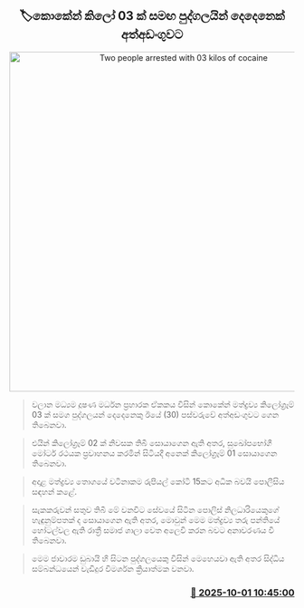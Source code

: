 <p align='center'><b><h2 align='center' title='Two people arrested with 03 kilos of cocaine'>🏷කොකේන් ක‍ිලෝ 03 ක් සමඟ පුද්ගලයින් දෙදෙනෙක් අත්අඩංගුවට</h2></b></p>
<p align='center'><img src='https://helakuru.sgp1.cdn.digitaloceanspaces.com/esana/images/lib/arrested2[1].jpg' width='600' alt='Two people arrested with 03 kilos of cocaine'></p>

> වලාන මධ්‍යම දූෂණ මර්ධන ප්‍රහාරක ඒකකය විසින් කොකේන් මත්ද්‍රව්‍ය කිලෝග්‍රෑම් 03 ක් සමග පුද්ගලයන් දෙදෙනෙකු ඊයේ (30) පස්වරුවේ අත්අඩංගුවට ගෙන තිබෙනවා.

> එයින් කිලෝග්‍රෑම් 02 ක් නිවසක තිබී සොයාගෙන ඇති අතර, සුඛෝපභෝගී මෝටර් රථයක ප්‍රවාහනය කරමින් සිටියදී අනෙක් කිලෝග්‍රෑම් 01 සොයාගෙන තිබෙනවා.

> අදාළ මත්ද්‍රව්‍ය තොගයේ වටිනාකම රුපියල් කෝටි 15කට අධික බවයි පොලීසිය සඳහන් කළේ.

> සැකකරුවන් සතුව තිබී මේ වනවිට සේවයේ සිටින පොලිස් නිලධාරියෙකුගේ හැඳුනුම්පතක් ද සොයාගෙන ඇති අතර, මොවුන් මෙම මත්ද්‍රව්‍ය තරු පන්තියේ හෝටල්වල ඇති රාත්‍රී සමාජ ශාලා වෙත අලෙවි කරන බවට අනාවරණය වී තිබෙනවා.

> මෙම ජාවාරම ඩුබායි හි සිටන පුද්ගලයෙකු විසින් මෙහෙයවා ඇති අතර සිද්ධිය සම්බන්ධයෙන් වැඩිදුර විමර්ශන ක්‍රියාත්මක වනවා.



<h3 align='right'><a href='https://www.helakuru.lk/esana/p/114125/'>📅 2025-10-01 10:45:00</a></h3>
